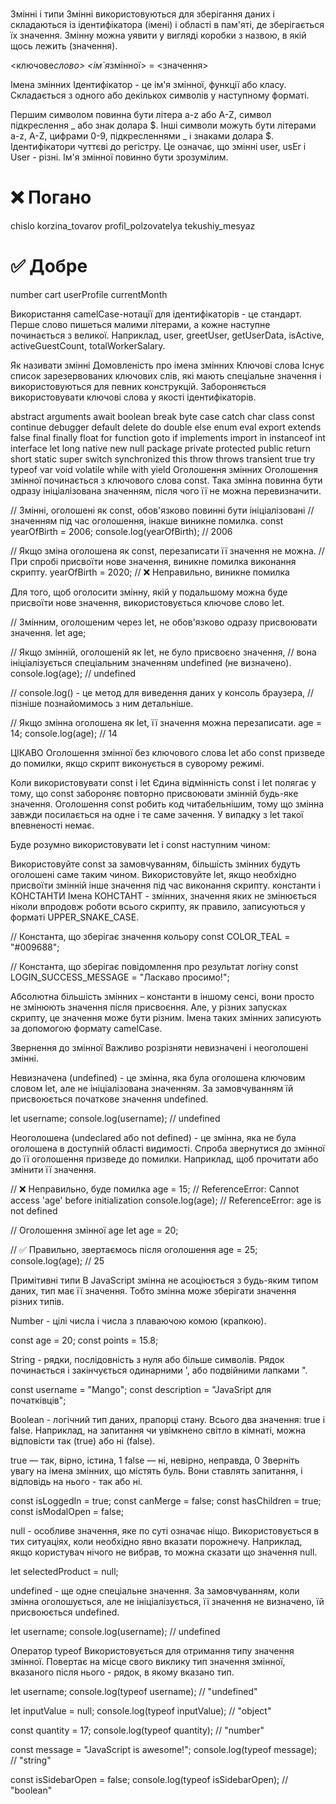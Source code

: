 #

Змінні і типи
Змінні використовуються для зберігання даних і складаються із ідентифікатора (імені) і області в пам'яті, де зберігається їх значення. Змінну можна уявити у вигляді коробки з назвою, в якій щось лежить (значення).

<ключове*слово> <ім`я*змінної> = <значення>

Імена змінних
Ідентифікатор - це ім'я змінної, функції або класу. Складається з одного або декількох символів у наступному форматі.

Першим символом повинна бути літера a-z або A-Z, символ підкреслення _ або знак долара $.
Інші символи можуть бути літерами a-z, A-Z, цифрами 0-9, підкресленнями _ і знаками долара $.
Ідентифікатори чуттєві до регістру. Це означає, що змінні user, usEr і User - різні.
Ім'я змінної повинно бути зрозумілим.

# ❌ Погано

chislo
korzina_tovarov
profil_polzovatelya
tekushiy_mesyaz

# ✅ Добре

number
cart
userProfile
currentMonth

Використання camelCase-нотації для ідентифікаторів - це стандарт. Перше слово пишеться малими літерами, а кожне наступне починається з великої. Наприклад, user, greetUser, getUserData, isActive, activeGuestCount, totalWorkerSalary.

Як називати змінні
Домовленість про імена змінних
Ключові слова
Існує список зарезервованих ключових слів, які мають спеціальне значення і використовуються для певних конструкцій. Забороняється використовувати ключові слова у якості ідентифікаторів.

abstract arguments await boolean
break byte case catch
char class const continue
debugger default delete do
double else enum eval
export extends false final
finally float for function
goto if implements import
in instanceof int interface
let long native new
null package private protected
public return short static
super switch synchronized this
throw throws transient true
try typeof var void
volatile while with yield
Оголошення змінних
Оголошення змінної починається з ключового слова const. Така змінна повинна бути одразу ініціалізована значенням, після чого її не можна перевизначити.

// Змінні, оголошені як const, обов'язково повинні бути ініціалізовані
// значенням під час оголошення, інакше виникне помилка.
const yearOfBirth = 2006;
console.log(yearOfBirth); // 2006

// Якщо зміна оголошена як const, перезаписати її значення не можна.
// При спробі присвоїти нове значення, виникне помилка виконання скрипту.
yearOfBirth = 2020; // ❌ Неправильно, виникне помилка

Для того, щоб оголосити змінну, якій у подальшому можна буде присвоїти нове значення, використовується ключове слово let.

// Змінним, оголошеним через let, не обов'язково одразу присвоювати значення.
let age;

// Якщо змінній, оголошеній як let, не було присвоєно значення,
// вона ініціалізується спеціальним значенням undefined (не визначено).
console.log(age); // undefined

// console.log() - це метод для виведення даних у консоль браузера,
// пізніше познайомимось з ним детальніше.

// Якщо змінна оголошена як let, її значення можна перезаписати.
age = 14;
console.log(age); // 14

ЦІКАВО
Оголошення змінної без ключового слова let або const призведе до помилки, якщо скрипт виконується в суворому режимі.

Коли використовувати const і let
Єдина відмінність const і let полягає у тому, що const забороняє повторно присвоювати змінній будь-яке значення. Оголошення const робить код читабельнішим, тому що змінна завжди посилається на одне і те саме зачення. У випадку з let такої впевненості немає.

Буде розумно використовувати let і const наступним чином:

Використовуйте const за замовчуванням, більшість змінних будуть оголошені саме таким чином.
Використовуйте let, якщо необхідно присвоїти змінній інше значення під час виконання скрипту.
константи і КОНСТАНТИ
Імена КОНСТАНТ - змінних, значення яких не змінюється ніколи впродовж роботи всього скрипту, як правило, записуються у форматі UPPER_SNAKE_CASE.

// Константа, що зберігає значення кольору
const COLOR_TEAL = "#009688";

// Константа, що зберігає повідомлення про результат логіну
const LOGIN_SUCCESS_MESSAGE = "Ласкаво просимо!";

Абсолютна більшість змінних – константи в іншому сенсі, вони просто не змінюють значення після присвоєння. Але, у різних запусках скрипту, це значення може бути різним. Імена таких змінних записують за допомогою формату camelCase.

Звернення до змінної
Важливо розрізняти невизначені і неоголошені змінні.

Невизначена (undefined) - це змінна, яка була оголошена ключовим словом let, але не ініціалізована значенням. За замовчуванням їй присвоюється початкове значення undefined.

let username;
console.log(username); // undefined

Неоголошена (undeclared або not defined) - це змінна, яка не була оголошена в доступній області видимості. Спроба звернутися до змінної до її оголошення призведе до помилки. Наприклад, щоб прочитати або змінити її значення.

// ❌ Неправильно, буде помилка
age = 15; // ReferenceError: Cannot access 'age' before initialization
console.log(age); // ReferenceError: age is not defined

// Оголошення змінної age
let age = 20;

// ✅ Правильно, звертаємось після оголошення
age = 25;
console.log(age); // 25

Примітивні типи
В JavaScript змінна не асоціюється з будь-яким типом даних, тип має її значення. Тобто змінна може зберігати значення різних типів.

Number - цілі числа і числа з плаваючою комою (крапкою).

const age = 20;
const points = 15.8;

String - рядки, послідовність з нуля або більше символів. Рядок починається і закінчується одинарними ', або подвійними лапками ".

const username = "Mango";
const description = "JavaSript для початківців";

Boolean - логічний тип даних, прапорці стану. Всього два значення: true і false. Наприклад, на запитання чи увімкнено світло в кімнаті, можна відповісти так (true) або ні (false).

true — так, вірно, істина, 1
false — ні, невірно, неправда, 0
Зверніть увагу на імена змінних, що містять буль. Вони ставлять запитання, і відповідь на нього - так або ні.

const isLoggedIn = true;
const canMerge = false;
const hasChildren = true;
const isModalOpen = false;

null - особливе значення, яке по суті означає ніщо. Використовується в тих ситуаціях, коли необхідно явно вказати порожнечу. Наприклад, якщо користувач нічого не вибрав, то можна сказати що значення null.

let selectedProduct = null;

undefined - ще одне спеціальне значення. За замовчуванням, коли змінна оголошується, але не ініціалізується, її значення не визначено, їй присвоюється undefined.

let username;
console.log(username); // undefined

Оператор typeof
Використовується для отримання типу значення змінної. Повертає на місце свого виклику тип значення змінної, вказаного після нього - рядок, в якому вказано тип.

let username;
console.log(typeof username); // "undefined"

let inputValue = null;
console.log(typeof inputValue); // "object"

const quantity = 17;
console.log(typeof quantity); // "number"

const message = "JavaScript is awesome!";
console.log(typeof message); // "string"

const isSidebarOpen = false;
console.log(typeof isSidebarOpen); // "boolean"

#
